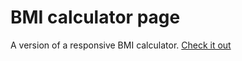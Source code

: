 # BMI calculator page

A version of a responsive BMI calculator.
[Check it out](https://gregoryg0ld.github.io/simple-bmi-calculator/)

